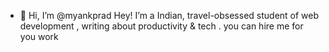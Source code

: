 - 👋 Hi, I’m @myankprad Hey! I’m a Indian, travel-obsessed student of web development , writing about productivity & tech . you can hire me for you work
